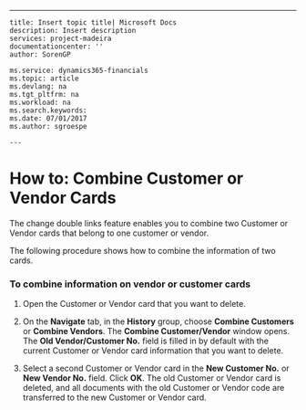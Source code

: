 ---
    title: Insert topic title| Microsoft Docs
    description: Insert description
    services: project-madeira
    documentationcenter: ''
    author: SorenGP

    ms.service: dynamics365-financials
    ms.topic: article
    ms.devlang: na
    ms.tgt_pltfrm: na
    ms.workload: na
    ms.search.keywords:
    ms.date: 07/01/2017
    ms.author: sgroespe

    ---
# How to: Combine Customer or Vendor Cards
The change double links feature enables you to combine two Customer or Vendor cards that belong to one customer or vendor.  
  
 The following procedure shows how to combine the information of two cards.  
  
### To combine information on vendor or customer cards  
  
1.  Open the Customer or Vendor card that you want to delete.  
  
2.  On the **Navigate** tab, in the **History** group, choose **Combine Customers** or **Combine Vendors**. The **Combine Customer\/Vendor** window opens. The **Old Vendor\/Customer No.** field is filled in by default with the current Customer or Vendor card information that you want to delete.  
  
3.  Select a second Customer or Vendor card in the **New Customer No.** or **New Vendor No.** field. Click **OK**. The old Customer or Vendor card is deleted, and all documents with the old Customer or Vendor code are transferred to the new Customer or Vendor card.